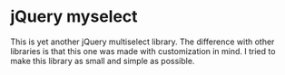 # jQuery myselect

This is yet another jQuery multiselect library. The difference with other libraries 
is that this one was made with customization in mind. I tried to make this library
as small and simple as possible.